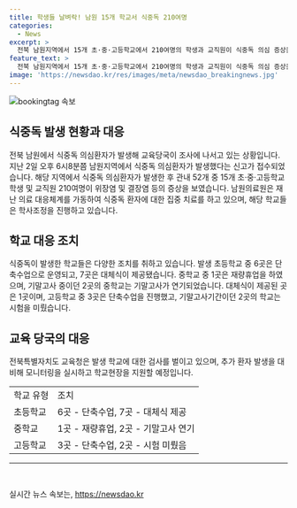 ```yaml
---
title: 학생들 날벼락! 남원 15개 학교서 식중독 210여명
categories:
  - News
excerpt: >
  전북 남원지역에서 15개 초·중·고등학교에서 210여명의 학생과 교직원이 식중독 의심 증상을 보여 의료 당국이 대비에 나섰다. 해당 지역 의료원은 응급 의료 대응을 시작하며, 학교들은 학사 일정을 조정하고 학생들에게 대체식을 제공하고 기말고사 일정을 변경하는 등의 조치를 취하고 있다. 또한 교육청은 추가 환자 발생을 대비하여 학교를 모니터링하고 지원할 예정이라고 밝혔다.
feature_text: >
  전북 남원지역에서 15개 초·중·고등학교에서 210여명의 학생과 교직원이 식중독 의심 증상을 보여 의료 당국이 대비에 나섰다. 해당 지역 의료원은 응급 의료 대응을 시작하며, 학교들은 학사 일정을 조정하고 학생들에게 대체식을 제공하고 기말고사 일정을 변경하는 등의 조치를 취하고 있다. 또한 교육청은 추가 환자 발생을 대비하여 학교를 모니터링하고 지원할 예정이라고 밝혔다.
image: 'https://newsdao.kr/res/images/meta/newsdao_breakingnews.jpg'
---
```


<p><img src="https://newsdao.kr/res/images/meta/newsdao_breakingnews.jpg" alt="bookingtag 속보" /></p>

<h2 data-ke-size="size26">식중독 발생 현황과 대응</h2>

<p data-ke-size="size16">전북 남원에서 식중독 의심환자가 발생해 교육당국이 조사에 나서고 있는 상황입니다. 지난 2일 오후 6시8분쯤 남원지역에서 식중독 의심환자가 발생했다는 신고가 접수되었습니다. 해당 지역에서 식중독 의심환자가 발생한 후 관내 52개 중 15개 초·중·고등학교 학생 및 교직원 210여명이 위장염 및 결장염 등의 증상을 보였습니다. 남원의료원은 재난 의료 대응체계를 가동하여 식중독 환자에 대한 집중 치료를 하고 있으며, 해당 학교들은 학사조정을 진행하고 있습니다.</p>

<h2 data-ke-size="size26">학교 대응 조치</h2>

<p data-ke-size="size16">식중독이 발생한 학교들은 다양한 조치를 취하고 있습니다. 발생 초등학교 중 6곳은 단축수업으로 운영되고, 7곳은 대체식이 제공됐습니다. 중학교 중 1곳은 재량휴업을 하였으며, 기말고사 중이던 2곳의 중학교는 기말고사가 연기되었습니다. 대체식이 제공된 곳은 1곳이며, 고등학교 중 3곳은 단축수업을 진행했고, 기말고사기간이던 2곳의 학교는 시험을 미뤘습니다.</p>

<h2 data-ke-size="size26">교육 당국의 대응</h2>

<p data-ke-size="size16">전북특별자치도 교육청은 발생 학교에 대한 검사를 벌이고 있으며, 추가 환자 발생을 대비해 모니터링을 실시하고 학교현장을 지원할 예정입니다.</p>

<table>
  <tr>
    <td>학교 유형</td>
    <td>조치</td>
  </tr>
  <tr>
    <td>초등학교</td>
    <td>6곳 - 단축수업, 7곳 - 대체식 제공</td>
  </tr>
  <tr>
    <td>중학교</td>
    <td>1곳 - 재량휴업, 2곳 - 기말고사 연기</td>
  </tr>
  <tr>
    <td>고등학교</td>
    <td>3곳 - 단축수업, 2곳 - 시험 미뤘음</td>
  </tr>
</table>

<hr data-ke-size="size16">

<p data-ke-size="size16">&nbsp;</p>
실시간 뉴스 속보는, <a href="https://newsdao.kr" rel="dofollow">https://newsdao.kr</a>


